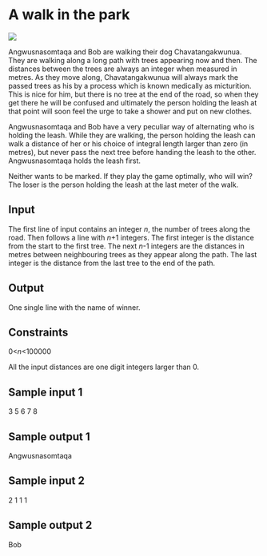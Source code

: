 # A walk in the park

![](<path to image here>)

Angwusnasomtaqa and Bob are walking their dog Chavatangakwunua.  They are
walking along a long path with trees appearing now and then.  The distances
between the trees are always an integer when measured in metres.   As they move
along,  Chavatangakwunua will always mark the passed trees as his by a process
which is known medically as micturition.  This is nice for him, but there is no
tree at the end of the road, so when they get there he will be confused and
ultimately the person holding the leash at that point will soon feel the urge to
take a shower and put on new clothes.  

Angwusnasomtaqa and Bob have a very peculiar way of alternating who is holding
the leash.  While they are walking, the person holding the leash can walk a
distance of her or his choice of integral length larger than zero (in metres), but never pass
the next tree before handing the leash to the other.  Angwusnasomtaqa holds the
leash first.

Neither wants to be marked. If they play the game optimally, who will win?  The
loser is the person holding the leash at the last meter of the walk.

## Input
The first line of input contains an integer _n_, the number of trees along the
road.  Then follows a line with _n_+1 integers.  The first integer is the
distance from the start to the first tree. The next _n_-1 integers are the
distances in metres between neighbouring trees as they appear along the path.
The last integer is the distance from the last tree to the end of the path.

## Output
One single line with the name of winner.

## Constraints
0<_n_<100000

All the input distances are one digit integers larger than 0.

## Sample input 1
3
5 6 7 8

## Sample output 1
Angwusnasomtaqa

## Sample input 2
2
1 1 1

## Sample output 2
Bob
